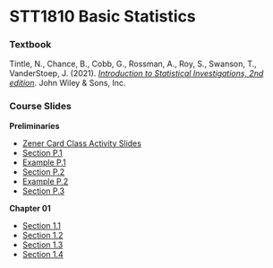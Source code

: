# STT1810 Basic Statistics

### **Textbook**

Tintle, N., Chance, B., Cobb, G., Rossman, A., Roy, S., Swanson, T., VanderStoep, J. (2021). [*Introduction to Statistical Investigations, 2nd edition*](http://www.isi-stats.com/isi/index2nd.html). John Wiley & Sons, Inc.

### **Course Slides**

**Preliminaries**

* [Zener Card Class Activity Slides](https://stat-jet-asu.github.io/STT1810BasicStatistics/Slides/ESPZenerCards.html)
* [Section P.1](https://stat-jet-asu.github.io/STT1810BasicStatistics/Slides/CHP_1.html)
* [Example P.1](https://stat-jet-asu.github.io/STT1810BasicStatistics/Slides/ExampleP_1.html)
* [Section P.2](https://stat-jet-asu.github.io/STT1810BasicStatistics/Slides/CHP_2.html)
* [Example P.2](https://stat-jet-asu.github.io/STT1810BasicStatistics/Slides/ExampleP_2.html)
* [Section P.3](https://stat-jet-asu.github.io/STT1810BasicStatistics/Slides/CHP_3.html)

**Chapter 01**

* [Section 1.1](https://stat-jet-asu.github.io/STT1810BasicStatistics/Slides/CH1_1.html)
* [Section 1.2](https://stat-jet-asu.github.io/STT1810BasicStatistics/Slides/CH1_2.html)
* [Section 1.3](https://stat-jet-asu.github.io/STT1810BasicStatistics/Slides/CH1_3.html)
* [Section 1.4](https://stat-jet-asu.github.io/STT1810BasicStatistics/Slides/CH1_4.html)
